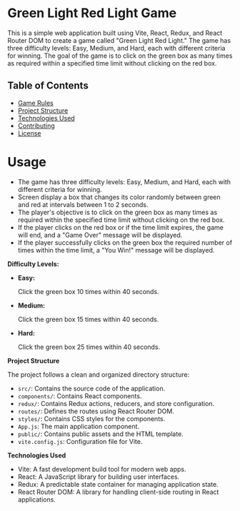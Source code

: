 # Green Light Red Light Game

This is a simple web application built using Vite, React, Redux, and React Router DOM to create a game called "Green Light Red Light." The game has three difficulty levels: Easy, Medium, and Hard, each with different criteria for winning. The goal of the game is to click on the green box as many times as required within a specified time limit without clicking on the red box.

## Table of Contents

- [Game Rules](#game-rules)
- [Project Structure](#project-structure)
- [Technologies Used](#technologies-used)
- [Contributing](#contributing)
- [License](#license)

# Usage
<ul>
<li>The game has three difficulty levels: Easy, Medium, and Hard, each with different criteria for winning.</li>
<li>Screen display a box that changes its color randomly between green and red at intervals between 1 to 2 seconds.</li>
<li>The player's objective is to click on the green box as many times as required within the specified time limit without clicking on the red box.</li>
<li>If the player clicks on the red box or if the time limit expires, the game will end, and a "Game Over" message will be displayed.</li>
<li>If the player successfully clicks on the green box the required number of times within the time limit, a "You Win!" message will be displayed.</li>
</ul>

**Difficulty Levels:**

* **Easy:**

    Click the green box 10 times within 40 seconds.

* **Medium:**

    Click the green box 15 times within 40 seconds.

* **Hard:**

    Click the green box 25 times within 40 seconds.

**Project Structure**

The project follows a clean and organized directory structure:

* `src/`: Contains the source code of the application.
* `components/`: Contains React components.
* `redux/`: Contains Redux actions, reducers, and store configuration.
* `routes/`: Defines the routes using React Router DOM.
* `styles/`: Contains CSS styles for the components.
* `App.js`: The main application component.
* `public/`: Contains public assets and the HTML template.
* `vite.config.js`: Configuration file for Vite.

**Technologies Used**

* Vite: A fast development build tool for modern web apps.
* React: A JavaScript library for building user interfaces.
* Redux: A predictable state container for managing application state.
* React Router DOM: A library for handling client-side routing in React applications.